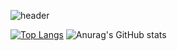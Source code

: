 ![header](https://capsule-render.vercel.app/api?type=Waving&color=random&height=300&animation=twinkling&fontAlignY=35&text=SPIRIT-PRO&descAlignY=47&descAlign=60&desc=DiscordInvites%20-%20KIKI.RP)

[![Top Langs](https://github-readme-stats.vercel.app/api/top-langs/?username=SPIRIT-PRO&layout=compact&theme=jolly&hide_border=0)](https://github.com/SPIRIT-PRO/github-readme-stats)
![Anurag's GitHub stats](https://github-readme-stats.vercel.app/api?username=SPIRIT-PRO&show_icons=true&theme=jolly&hide_border=0)

<!--
**SPIRIT-PRO/SPIRIT-PRO** is a ✨ _special_ ✨ repository because its `README.md` (this file) appears on your GitHub profile.

Here are some ideas to get you started:

- 🔭 I’m currently working on ...
- 🌱 I’m currently learning ...
- 👯 I’m looking to collaborate on ...
- 🤔 I’m looking for help with ...
- 💬 Ask me about ...
- 📫 How to reach me: ...
- 😄 Pronouns: ...
- ⚡ Fun fact: ...
-->

